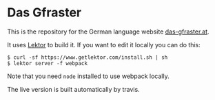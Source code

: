 # Das Gfraster

This is the repository for the German language website [das-gfraster.at](http://das-gfraster.at/).

It uses [Lektor](https://getlektor.com/) to build it.  If you want to edit it locally
you can do this:

```
$ curl -sf https://www.getlektor.com/install.sh | sh
$ lektor server -f webpack
```

Note that you need `node` installed to use webpack locally.

The live version is built automatically by travis.
